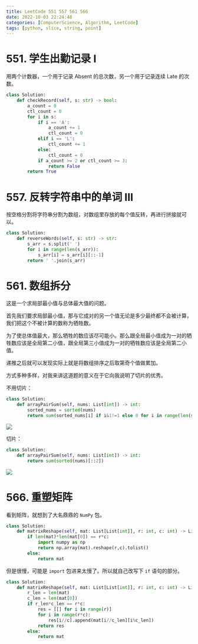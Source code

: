 ```yaml
---
title: LeetCode 551 557 561 566
date: 2022-10-03 22:24:48
categories: [ComputerScience, Algorithm, LeetCode]
tags: [python, slice, string, point]
---
```


# 551. 学生出勤记录 I

用两个计数器，一个用于记录 Absent 的总次数，另一个用于记录连续 Late 的次数。

```python
class Solution:
    def checkRecord(self, s: str) -> bool:
        a_count = 0
        ctl_count = 0
        for i in s:
            if i == 'A':
                a_count += 1
                ctl_count = 0
            elif i == 'L':
                ctl_count += 1
            else:
                ctl_count = 0
            if a_count >= 2 or ctl_count >= 3:
                return False
        return True
```

# 557. 反转字符串中的单词 III

按空格分割将字符串分割为数组，对数组里存放的每个值反转，再进行拼接就可以。

```python
class Solution:
    def reverseWords(self, s: str) -> str:
        s_arr = s.split(' ')
        for i in range(len(s_arr)):
            s_arr[i] = s_arr[i][::-1]
        return ' '.join(s_arr)
```

# 561. 数组拆分

这是一个求局部最小值与总体最大值的问题。

首先我们要求局部最小值，那与它成对的另一个值无论是多少最终都不会被计算，我们把这个不被计算的数称为牺牲数。

为了使总体值最大，那么牺牲的数应该尽可能小。那么跟全局最小值成为一对的牺牲数应该是全局第二小值，跟全局第三小值成为一对的牺牲数应该是全局第二小值。

递推之后就可以发现实际上就是将数组排序之后取第奇个值做累加。

方式多种多样，对我来讲这道题的意义在于它向我说明了切片的优秀。

不用切片：

```python
class Solution:
    def arrayPairSum(self, nums: List[int]) -> int:
        sorted_nums = sorted(nums)
        return sum(sorted_nums[i] if i&1!=1 else 0 for i in range(len(sorted_nums)))
```

![](https://movis-blog.oss-cn-chengdu.aliyuncs.com/img/202210031131283.png)

切片：

```python
class Solution:
    def arrayPairSum(self, nums: List[int]) -> int:
        return sum(sorted(nums)[::2])
```

![](https://movis-blog.oss-cn-chengdu.aliyuncs.com/img/202210031132956.png)

# 566. 重塑矩阵

看到矩阵，就想到了大名鼎鼎的 `NumPy` 包。

```python
class Solution:
    def matrixReshape(self, mat: List[List[int]], r: int, c: int) -> List[List[int]]:
        if len(mat)*len(mat[0]) == r*c:
            import numpy as np
            return np.array(mat).reshape(r,c).tolist()
        else:
            return mat
```

但是很慢，可能是 `import` 包进来太慢了。所以就自己改写下 `if` 语句的部分。

```python
class Solution:
    def matrixReshape(self, mat: List[List[int]], r: int, c: int) -> List[List[int]]:
        r_len = len(mat)
        c_len = len(mat[0])
        if r_len*c_len == r*c:
            res = [[] for i in range(r)]
            for i in range(r*c):
                res[i//c].append(mat[i//c_len][i%c_len])
            return res
        else:
            return mat
```

